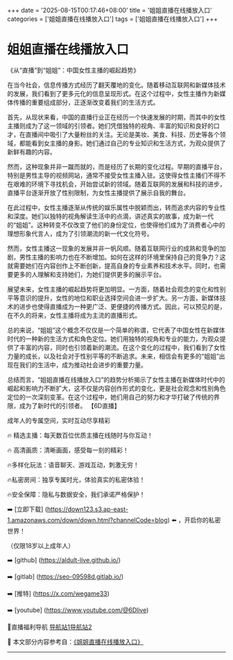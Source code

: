 +++
date = '2025-08-15T00:17:46+08:00'
title = '姐姐直播在线播放入口'
categories = ['姐姐直播在线播放入口']
tags = ['姐姐直播在线播放入口']
+++

# 姐姐直播在线播放入口

《从“直播”到“姐姐”：中国女性主播的崛起趋势》

在当今社会，信息传播方式经历了翻天覆地的变化。随着移动互联网和新媒体技术的发展，我们看到了更多元化的信息呈现形式。在这个过程中，女性主播作为新媒体传播的重要组成部分，正逐渐改变着我们的生活方式。

首先，从现状来看，中国的直播行业正在经历一个快速发展的时期，而其中的女性主播则成为了这一领域的引领者。她们凭借独特的视角、丰富的知识和良好的口才，在直播间中吸引了大量粉丝的关注。无论是美妆、美食、科技、历史等各个领域，都能看到女主播的身影。她们通过自己的专业知识和生活方式，为观众提供了新鲜有趣的内容。

然而，这种现象并非一蹴而就的，而是经历了长期的变化过程。早期的直播平台，特别是男性主导的视频网站，通常不接受女性主播入驻。这使得女性主播们不得不在艰难的环境下寻找机会，开始尝试新的领域。随着互联网的发展和科技的进步，直播平台逐渐开放了性别限制，为女性主播提供了展示自我的舞台。

在此过程中，女性主播逐渐从传统的娱乐属性中脱颖而出，转而追求内容的专业性和深度。她们以独特的视角解读生活中的点滴，讲述真实的故事，成为新一代的“姐姐”。这种转变不仅改变了他们的身份定位，也使得他们成为了消费者心中的理想形象代言人，成为了引领潮流的新一代文化符号。

然而，女性主播这一现象的发展并非一帆风顺。随着互联网行业的成熟和竞争的加剧，男性主播的影响力也在不断增加。如何在这样的环境里保持自己的竞争力？这就需要她们在内容创作上不断创新，提高自身的专业素养和技术水平。同时，也需要更多的人理解和支持她们，为她们提供更多的展示平台。

展望未来，女性主播的崛起趋势将更加明显。一方面，随着社会观念的变化和性别平等意识的提升，女性的地位和职业选择空间会进一步扩大。另一方面，新媒体技术的进步也使得直播成为一种更广泛、更便捷的传播方式。因此，可以预见的是，在不久的将来，女性主播将成为主流的直播形式。

总的来说，“姐姐”这个概念不仅仅是一个简单的称谓，它代表了中国女性在新媒体时代的一种新的生活方式和角色定位。她们用独特的视角和专业的能力，为观众提供了丰富的内容，同时也引领着新的潮流。在这个变化的过程中，我们看到了女性力量的成长，以及社会对于性别平等的不断追求。未来，相信会有更多的“姐姐”出现在我们的生活中，成为推动社会进步的重要力量。

总结而言，“姐姐直播在线播放入口”的趋势分析揭示了女性主播在新媒体时代中的崛起和影响力不断扩大，这不仅是内容创作形式的变化，更是社会观念和性别角色定位的一次深刻变革。在这个过程中，她们用自己的努力和才华打破了传统的界限，成为了新时代的引领者。
【6D直播】

 成年人的专属空间，实时互动尽享精彩

🔥 精选主播：每天数百位优质主播在线随时与你互动！

🔥 高清画质：清晰画面，感受每一刻的精彩！

🔥多样化玩法：语音聊天、游戏互动，刺激无穷！

🔥私密房间：独享专属时光，体验真实的私密体验！

🔥安全保障：隐私与数据安全，我们承诺严格保护！

➡️ [立即下载] (https://down123.s3.ap-east-1.amazonaws.com/down/down.html?channelCode=blog) ⬅️ ，开启你的私密世界！

 （仅限18岁以上成年人）

➡️ [github] (https://aldult-live.github.io/)

➡️ [gitlab] (https://seo-09598d.gitlab.io/)

➡️ [推特] (https://x.com/wegame33)

➡️ [youtube] (https://www.youtube.com/@6Dlive)

🔞直播福利导航   [导航站1](https://webstack-86085a.gitlab.io/)[导航站2](https://onlygit123-2.github.io/)

📘 本文部分内容参考自：[《姐姐直播在线播放入口》](https://webstack-hugo-4.pages.dev/)

---
